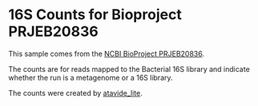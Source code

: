 # 16S Counts for Bioproject PRJEB20836

This sample comes from the [NCBI BioProject PRJEB20836](https://www.ncbi.nlm.nih.gov/bioproject/?term=PRJEB20836).

The counts are for reads mapped to the Bacterial 16S library and indicate whether the run is a metagenome or a 16S library.

The counts were created by [atavide_lite](https://github.com/linsalrob/atavide_lite).


